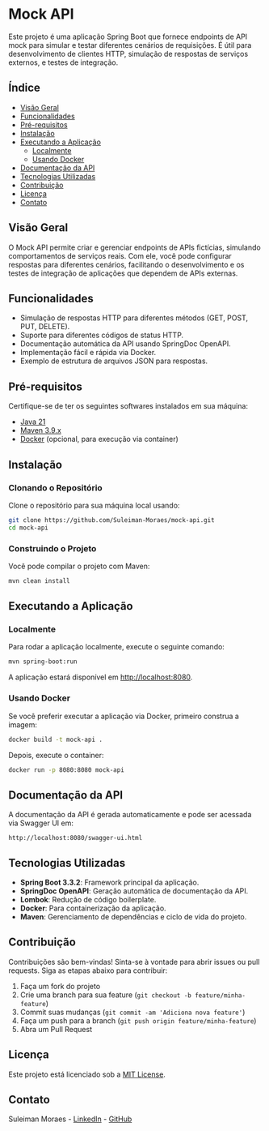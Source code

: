 # Mock API

Este projeto é uma aplicação Spring Boot que fornece endpoints de API mock para simular e testar diferentes cenários de requisições. É útil para desenvolvimento de clientes HTTP, simulação de respostas de serviços externos, e testes de integração.

## Índice

- [Visão Geral](#visão-geral)
- [Funcionalidades](#funcionalidades)
- [Pré-requisitos](#pré-requisitos)
- [Instalação](#instalação)
- [Executando a Aplicação](#executando-a-aplicação)
    - [Localmente](#localmente)
    - [Usando Docker](#usando-docker)
- [Documentação da API](#documentação-da-api)
- [Tecnologias Utilizadas](#tecnologias-utilizadas)
- [Contribuição](#contribuição)
- [Licença](#licença)
- [Contato](#contato)

## Visão Geral

O Mock API permite criar e gerenciar endpoints de APIs fictícias, simulando comportamentos de serviços reais. Com ele, você pode configurar respostas para diferentes cenários, facilitando o desenvolvimento e os testes de integração de aplicações que dependem de APIs externas.

## Funcionalidades

- Simulação de respostas HTTP para diferentes métodos (GET, POST, PUT, DELETE).
- Suporte para diferentes códigos de status HTTP.
- Documentação automática da API usando SpringDoc OpenAPI.
- Implementação fácil e rápida via Docker.
- Exemplo de estrutura de arquivos JSON para respostas.

## Pré-requisitos

Certifique-se de ter os seguintes softwares instalados em sua máquina:

- [Java 21](https://openjdk.org/projects/jdk/21/)
- [Maven 3.9.x](https://maven.apache.org/download.cgi)
- [Docker](https://www.docker.com/get-started) (opcional, para execução via container)

## Instalação

### Clonando o Repositório

Clone o repositório para sua máquina local usando:

```bash
git clone https://github.com/Suleiman-Moraes/mock-api.git
cd mock-api
```

### Construindo o Projeto

Você pode compilar o projeto com Maven:

```bash
mvn clean install
```

## Executando a Aplicação

### Localmente

Para rodar a aplicação localmente, execute o seguinte comando:

```bash
mvn spring-boot:run
```

A aplicação estará disponível em [http://localhost:8080](http://localhost:8080).

### Usando Docker

Se você preferir executar a aplicação via Docker, primeiro construa a imagem:

```bash
docker build -t mock-api .
```

Depois, execute o container:

```bash
docker run -p 8080:8080 mock-api
```

## Documentação da API

A documentação da API é gerada automaticamente e pode ser acessada via Swagger UI em:

```
http://localhost:8080/swagger-ui.html
```

## Tecnologias Utilizadas

- **Spring Boot 3.3.2**: Framework principal da aplicação.
- **SpringDoc OpenAPI**: Geração automática de documentação da API.
- **Lombok**: Redução de código boilerplate.
- **Docker**: Para containerização da aplicação.
- **Maven**: Gerenciamento de dependências e ciclo de vida do projeto.

## Contribuição

Contribuições são bem-vindas! Sinta-se à vontade para abrir issues ou pull requests. Siga as etapas abaixo para contribuir:

1. Faça um fork do projeto
2. Crie uma branch para sua feature (`git checkout -b feature/minha-feature`)
3. Commit suas mudanças (`git commit -am 'Adiciona nova feature'`)
4. Faça um push para a branch (`git push origin feature/minha-feature`)
5. Abra um Pull Request

## Licença

Este projeto está licenciado sob a [MIT License](LICENSE).

## Contato

Suleiman Moraes - [LinkedIn](https://www.linkedin.com/in/suleiman-moraes/) - [GitHub](https://github.com/Suleiman-Moraes)